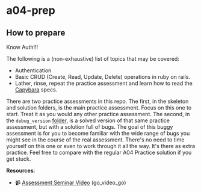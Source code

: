 # a04-prep

## How to prepare

Know Auth!!!

The following is a (non-exhaustive) list of topics that may be covered:

+ Authentication
+ Basic CRUD (Create, Read, Update, Delete) operations in ruby on rails.
+ Lather, rinse, repeat the practice assessment and learn how to read the [Capybara][capybara] specs.

There are two practice assessments in this repo. The first, in the
skeleton and solution folders, is the main practice assessment. Focus on
this one to start. Treat it as you would any other practice assessment.
The second, in the `debug_version` [folder][buggy], is a solved version
of that same practice assessment, but with a solution full of bugs. The
goal of this buggy assessment is for you to become familiar with the wide range of
bugs you might see in the course of the real assessment. There's no need to
time yourself on this one or even to work through it all the way. It's there
as extra practice. Feel free to compare with the regular A04 Practice solution
if you get stuck.

**Resources**:
* :video_camera: [Assessment Seminar Video](https://vimeo.com/169371159) (go_video_go)

[capybara]: https://github.com/jnicklas/capybara

[buggy]: ./debug_version
